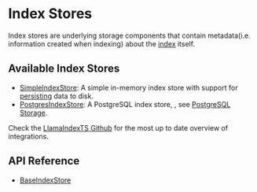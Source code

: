 # Index Stores

Index stores are underlying storage components that contain metadata(i.e. information created when indexing) about the [index](../../data_index.md) itself.

## Available Index Stores

- [SimpleIndexStore](../../../api/classes/SimpleIndexStore.md): A simple in-memory index store with support for [persisting](../index.md) data to disk.
- [PostgresIndexStore](../../../api/classes/PostgresIndexStore.md): A PostgreSQL index store, , see [PostgreSQL Storage](../index.md#postgresql-storage).

Check the [LlamaIndexTS Github](https://github.com/run-llama/LlamaIndexTS) for the most up to date overview of integrations.

## API Reference

- [BaseIndexStore](../../../api/classes/BaseIndexStore.md)
